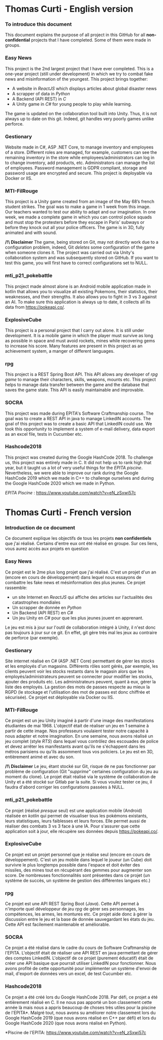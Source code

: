 # Thomas Curti - English version
### To introduce this document
This document explains the purpose of all project in this GitHub for all **non-confidential** projects that I have completed. Some of them were made in groups.
### Easy News
This project is the 2nd largest project that I have ever completed. This is a one-year project (still under development) in which we try to combat fake news and misinformation of the youngest.
This project brings together:
*	A website in *ReactJS* which displays articles about global disaster news
*	A scrapper of data in *Python*
* A Backend (API REST) in *C*
*	A Unity game in *C#* for young people to play while learning.

The game is updated on the collaboration tool built into Unity. Thus, it is not always up to date on this git. Indeed, git handles very poorly games unlike perforce.

### Gestionary
Website made in C#, ASP .NET Core, to manage inventory and employees of a store.
Different roles are managed, for example, customers can see the remaining inventory in the store while employees/administrators can log in to change inventory, add products, etc.
Administrators can manage the list of employees.
Password management is GDPR compliant, storage and password usage are encrypted and secure.
This project is deployable via Docker or IIS.

### MTI-FilRouge
This project is a Unity game created from an image of the May 68’s french student strikes. The goal was to make a game in 1 week from this image. Our teachers wanted to test our ability to adapt and our imagination.
In one week, we made a complete game in which you can control police squads and must stop the protesters before they escape in Paris’ subways or before they knock out all your police officers.
The game is in 3D, fully animated and with sound.

**/!\\ Disclaimer** The game, being stored on Git, may not directly work due to a configuration problem, indeed, Git *deletes* some configuration of the game when someone clones it. The project was carried out via Unity's collaboration system and was subsequently stored on GitHub.
If you want to test this game, you will first have to correct configurations set to NULL. 

### mti_p21_pokebattle
This project made almost alone is an Android mobile application made in kotlin that allows you to visualize all existing Pokemons, their statistics, their weaknesses, and their strengths. It also allows you to fight in 3 vs 3 against an AI.
To make sure this application is always up to date, it collects all its data from https://pokeapi.co/.

### ExplosiveCube
This project is a personal project that I carry out alone. It is still under development. 
It is a mobile game in which the player must survive as long as possible in space and must avoid rockets, mines while recovering gems to increase his score.
Many features are present in this project as an achievement system, a manger of different languages.

### rpg
This project is a REST Spring Boot API. This API allows any developer of *rpg game* to manage their characters, skills, weapons, mounts etc.
This project helps to manage data transfer between the game and the database that saves the game state. This API is easily maintainable and improvable.

### SOCRA
This project was made during EPITA's Software Craftmanship course. The goal was to create a REST API in java to manage LinkedIN accounts. The goal of this project was to create a basic API that  LinkedIN could use.
We took this opportunity to implement a system of e-mail delivery, data export as an excel file, tests in Cucumber etc.

### Hashcode2018
This project was created during the Google HashCode 2018.
To challenge us, this project was entirely made in C. It did not help us to rank high that year, but it taught us a lot of very useful things for the *EPITA piscine*.
Nevertheless, we were able to improve our rank during the Google HashCode 2019 which we made in C++ to challenge ourselves and during the Google HashCode 2020 which we made in Python.

*EPITA Piscine* :  https://www.youtube.com/watch?v=eN_zSxwi57c



# Thomas Curti  - French version
### Introduction de ce document
Ce document explique les objectifs de tous les projets **non confidentiels** que j'ai réalisé.  Certains d'entre eux ont été réalisé en groupe.
Sur ces liens, vous aurez accès aux projets en question

### Easy News

Ce projet est le 2me plus long projet que j'ai réalisé. C'est un projet d'un an (encore en cours de développement) dans lequel nous essayons de combattre les fake news et mésinformation des plus jeunes.
Ce projet rassemble:

* un site Internet en *ReactJS* qui affiche des articles sur l'actualités des catastrophes mondiales
* Un scrapper de donnée en *Python*
* Un Backend (API REST) en *C#*
* Un jeu Unity en *C#* pour que les plus jeunes jouent en apprenant.

Le jeu est mis à jour sur l'outil de collaboration intégré à Unity, il n'est donc pas toujours à jour sur ce git. En effet, git gère très mal les jeux au contraire de perforce (par exemple).

### Gestionary

Site internet réalisé en C# (ASP .NET Core) permettant de gérer les stocks et les employés d'un magasins.
Différents rôles sont gérés, par exemple, les clients peuvent voir les stocks restants dans le magasin alors que les employés/administrateurs peuvent se connecter pour modifier les stocks, ajouter des produits etc.
Les administrateurs peuvent, quant à eux, gérer la liste des employés.
La gestion des mots de passes respecte au mieux la RGPD (le stockage et l'utilisation des mot de passes est donc chiffrée et sécurisée).
Ce projet est déployable via Docker ou IIS.

### MTI-FilRouge

Ce projet est un jeu Unity imaginé à partir d'une image des manifestations étudiantes de mai 1968. L'objectif était de réaliser un jeu en 1 semaine à partir de cette image. Nos professeurs voulaient tester notre capacité à nous adapter et notre imagination.
En une semaine, nous avons réalisé un jeu complet (style *RTS*) dans lequel vous contrôlez des escouades de police et devez arrêter les manifestants avant qu'ils ne s'échappent dans les métros parisiens ou qu'ils assomment tous vos policiers.
Le jeu est en 3D, entièrement animé et avec du son.

**/!\\ Disclaimer** Le jeu, étant stocké sur Git, risque de ne pas fonctionner par problème de configuration (Git "*supprime*" certaines configuration du jeu au moment du clone). Le projet était réalisé via le système de collaboration de Unity et a été stocké sur Gitlab par la suite.
Si vous voulez tester ce jeu, il faudra d'abord corriger les configurations passées à NULL. 

### mti_p21_pokebattle

Ce projet (réalisé *presque* seul) est une application mobile (Android) réalisée en *kotlin* qui permet de visualiser tous les pokémons existants, leurs statistiques, leurs faiblesses et leurs forces. Elle permet aussi de réaliser des combats 3 vs 3 face à une IA.
Pour s'assurer que cette application soit à jour, elle récupère ses données depuis https://pokeapi.co/.

### ExplosiveCube

Ce projet est un projet personnel que je réalise seul (encore en cours de développement). 
C'est un jeu mobile dans lequel le joueur (un Cube) doit survivre le plus longtemps possible dans l'espace et doit éviter des missiles, des mines tout en récupérant des gemmes pour augmenter son score.
De nombreuses fonctionnalités sont présentes dans ce projet (un système de succès, un système de gestion des différentes langues etc.)

### rpg

Ce projet est une API REST Spring Boot (*Java*). Cette API permet à n'importe quel développeur de *jeu rpg* de gérer ses personnages, les compétences, les armes, les montures etc.
Ce projet aide donc à gérer la discussion entre le jeu et la base de donnée sauvegardant les états du jeu. Cette API est facilement maintenable et améliorable.

### SOCRA

Ce projet a été réalisé dans le cadre du cours de Software Craftmanship de l'EPITA. L'objectif était de réaliser une API REST en java permettant de gérer des comptes LinkedIN. L'objectif de ce projet (purement éducatif) était de créer une API basique que pourrait utiliser LinkedIN pour fonctionner.
Nous avons profité de cette opportunité pour implémenter un système d'envoi de mail, d'export de données vers un excel, de test Cucumber etc.

### Hashcode2018

Ce projet a été créé lors du Google HashCode 2018.
Par défi, ce projet a été entièrement réalisé en C. Il ne nous pas apporté un bon classement cette année là mais nous a appris beaucoup de choses très utiles pour la piscine de l'EPITA*.
Malgré tout, nous avons su améliorer notre classement lors du Google HashCode 2019 (que nous avons réalisé en C++ par défi) et lors du Google HashCode 2020 (que nous avons réalisé en Python).

*Piscine de l'EPITA: https://www.youtube.com/watch?v=eN_zSxwi57c
